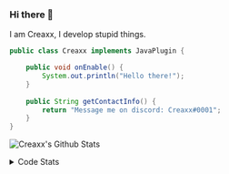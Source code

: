 ### Hi there 👋

I am Creaxx, I develop stupid things. 

```java
public class Creaxx implements JavaPlugin {

    public void onEnable() {
        System.out.println("Hello there!");
    }
    
    public String getContactInfo() {
        return "Message me on discord: Creaxx#0001";
    }
}
```

![Creaxx's Github Stats](https://github-readme-stats.vercel.app/api?username=CreaxxOG&show_icons=true&theme=dark&count_private=true)

<details>
  <summary>Code Stats</summary>

<!--START_SECTION:waka-->
![Code Time](http://img.shields.io/badge/Code%20Time-1%2C107%20hrs%2025%20mins-blue)

![Lines of code](https://img.shields.io/badge/From%20Hello%20World%20I%27ve%20Written-166%20lines%20of%20code-blue)

**🐱 My GitHub Data** 

> 🏆 474 Contributions in the Year 2023
 > 
> 📦 66.2 kB Used in GitHub's Storage 
 > 
> 🚫 Not Opted to Hire
 > 
> 📜 4 Public Repositories 
 > 
> 🔑 2 Private Repositories  
 > 
**I'm an Early 🐤** 

```text
🌞 Morning       86 commits       ██░░░░░░░░░░░░░░░░░░░░░░░   08.88 % 
🌆 Daytime      450 commits       ███████████░░░░░░░░░░░░░░   46.44 % 
🌃 Evening      415 commits       ██████████░░░░░░░░░░░░░░░   42.83 % 
🌙 Night         18 commits       ░░░░░░░░░░░░░░░░░░░░░░░░░   01.86 % 

```
📅 **I'm Most Productive on Saturday** 

```text
Monday         115 commits       ███░░░░░░░░░░░░░░░░░░░░░░   11.87 % 
Tuesday        142 commits       ███░░░░░░░░░░░░░░░░░░░░░░   14.65 % 
Wednesday      117 commits       ███░░░░░░░░░░░░░░░░░░░░░░   12.07 % 
Thursday       122 commits       ███░░░░░░░░░░░░░░░░░░░░░░   12.59 % 
Friday          93 commits       ██░░░░░░░░░░░░░░░░░░░░░░░   09.60 % 
Saturday       225 commits       █████░░░░░░░░░░░░░░░░░░░░   23.22 % 
Sunday         155 commits       ████░░░░░░░░░░░░░░░░░░░░░   16.00 % 

```


📊 **This Week I Spent My Time On** 

```text
💬 Programming Languages: 
Java                     19 hrs              ████████████████████████░   96.74 % 
Kotlin                   20 mins             ░░░░░░░░░░░░░░░░░░░░░░░░░   01.76 % 
XML                      8 mins              ░░░░░░░░░░░░░░░░░░░░░░░░░   00.70 % 
YAML                     4 mins              ░░░░░░░░░░░░░░░░░░░░░░░░░   00.39 % 
GitIgnore file           4 mins              ░░░░░░░░░░░░░░░░░░░░░░░░░   00.35 % 

🔥 Editors: 
IntelliJ                 19 hrs 39 mins      █████████████████████████   100.00 % 

```

**I Mostly Code in Java** 

```text
Java                     14 repos            ████████████████░░░░░░░░░   63.64 % 
Kotlin                   7 repos             ████████░░░░░░░░░░░░░░░░░   31.82 % 
EJS                      1 repo              █░░░░░░░░░░░░░░░░░░░░░░░░   04.55 % 

```



 Last Updated on 11/02/2023 01:38:00 UTC
<!--END_SECTION:waka-->
</details>
